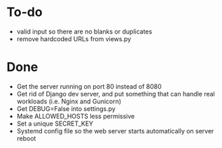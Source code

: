 # To-do
* valid input so there are no blanks or duplicates
* remove hardcoded URLs from views.py



# Done
* Get the server running on port 80 instead of 8080
* Get rid of Django dev server, and put something that can handle real workloads (i.e. Nginx and Gunicorn)
* Get DEBUG=False into settings.py
* Make ALLOWED_HOSTS less permissive
* Set a unique SECRET_KEY
* Systemd config file so the web server starts automatically on server reboot